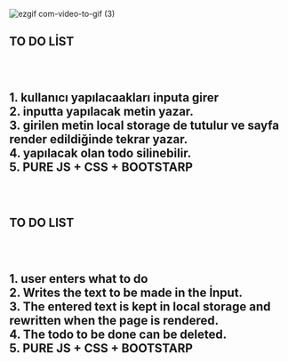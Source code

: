 ![ezgif com-video-to-gif (3)](https://github.com/Omeko-FG/to-do-app-2/assets/119002766/966577fa-a71a-4f84-9e72-b440938cd576)

<h2>TO DO LİST<h2/>
<BR/>
<p>
1. kullanıcı yapılacaakları inputa girer<BR/>
2. inputta yapılacak metin yazar.<BR/>
3. girilen metin local storage de tutulur ve sayfa render edildiğinde tekrar yazar.<BR/>
4. yapılacak olan todo silinebilir.<BR/>
5. PURE JS + CSS + BOOTSTARP<BR/>
<p/><BR/>

<h2>TO DO LIST<h2/>
<BR/>
<p>
1. user enters what to do<BR/>
2. Writes the text to be made in the İnput.<BR/>
3. The entered text is kept in local storage and rewritten when the page is rendered.<BR/>
4. The todo to be done can be deleted.<BR/>
5. PURE JS + CSS + BOOTSTARP<BR/>
<p/><BR/>
